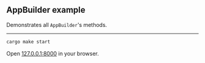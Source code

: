 ## AppBuilder example

Demonstrates all `AppBuilder`'s methods.

---

```bash
cargo make start
```

Open [127.0.0.1:8000](http://127.0.0.1:8000) in your browser.
